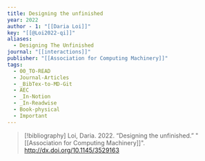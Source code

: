 ```yaml
---
title: Designing the unfinished
year: 2022
author - 1: "[[Daria Loi]]"
key: "[[@Loi2022-qi]]"
aliases:
  - Designing The Unfinished
journal: "[[interactions]]"
publisher: "[[Association for Computing Machinery]]"
tags:
  - 00_TO-READ
  - Journal-Articles
  - _BibTex-to-MD-Git
  - AEC
  - _In-Notion
  - _In-Readwise
  - Book-physical
  - Important
---
```


> [!bibliography]
> Loi, Daria. 2022. “Designing the unfinished.” "[[Association for Computing Machinery]]". http://dx.doi.org/10.1145/3529163